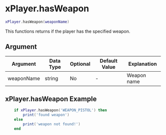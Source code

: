 # xPlayer.hasWeapon

```lua
xPlayer.hasWeapon(weaponName)
```

This functions returns if the player has the specified weapon.

## Argument

| Argument   | Data Type | Optional | Default Value | Explanation |
|------------|-----------|----------|---------------|-------------|
| weaponName | string    | No       | -             | Weapon name |

## xPlayer.hasWeapon Example

```lua
	if xPlayer.hasWeapon('WEAPON_PISTOL') then
		print('found weapon')
	else
		print('weapon not found!')
	end
```
